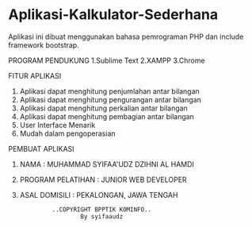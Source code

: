 # Aplikasi-Kalkulator-Sederhana
Aplikasi ini dibuat menggunakan bahasa pemrograman PHP dan include framework bootstrap.

PROGRAM PENDUKUNG 
1.Sublime Text 
2.XAMPP 
3.Chrome


FITUR APLIKASI
1. Aplikasi dapat menghitung penjumlahan antar bilangan
2. Aplikasi dapat menghitung pengurangan antar bilangan
3. Aplikasi dapat menghitung perkalian antar bilangan
4. Aplikasi dapat menghitung pembagian antar bilangan 
5. User Interface Menarik
6. Mudah dalam pengoperasian


PEMBUAT APLIKASI
1. NAMA              : MUHAMMAD SYIFAA'UDZ DZIHNI AL HAMDI
2. PROGRAM PELATIHAN : JUNIOR WEB DEVELOPER
3. ASAL DOMISILI     : PEKALONGAN, JAWA TENGAH 

                ..COPYRIGHT BPPTIK KOMINFO.. 
                        By syifaaudz


